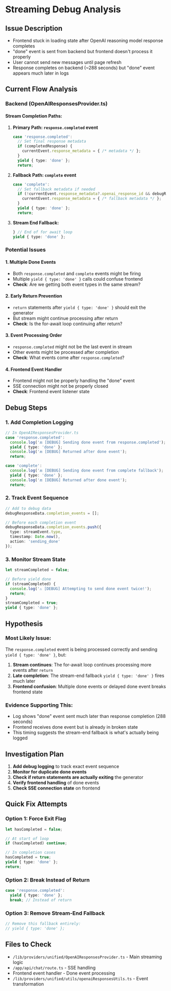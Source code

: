 # Streaming Debug Analysis

## Issue Description
- Frontend stuck in loading state after OpenAI reasoning model response completes
- "done" event is sent from backend but frontend doesn't process it properly
- User cannot send new messages until page refresh
- Response completes on backend (~288 seconds) but "done" event appears much later in logs

## Current Flow Analysis

### Backend (OpenAIResponsesProvider.ts)

#### Stream Completion Paths:
1. **Primary Path: `response.completed` event**
   ```typescript
   case 'response.completed':
     // Set final response metadata
     if (completedResponse) {
       currentEvent.response_metadata = { /* metadata */ };
     }
     yield { type: 'done' };
     return;
   ```

2. **Fallback Path: `complete` event**
   ```typescript
   case 'complete':
     // Set fallback metadata if needed
     if (!currentEvent.response_metadata?.openai_response_id && debugResponseData.response_id) {
       currentEvent.response_metadata = { /* fallback metadata */ };
     }
     yield { type: 'done' };
     return;
   ```

3. **Stream End Fallback:**
   ```typescript
   } // End of for await loop
   yield { type: 'done' };
   ```

### Potential Issues

#### 1. **Multiple Done Events**
- Both `response.completed` and `complete` events might be firing
- Multiple `yield { type: 'done' }` calls could confuse frontend
- **Check**: Are we getting both event types in the same stream?

#### 2. **Early Return Prevention**
- `return` statements after `yield { type: 'done' }` should exit the generator
- But stream might continue processing after return
- **Check**: Is the for-await loop continuing after return?

#### 3. **Event Processing Order**
- `response.completed` might not be the last event in stream
- Other events might be processed after completion
- **Check**: What events come after `response.completed`?

#### 4. **Frontend Event Handler**
- Frontend might not be properly handling the "done" event
- SSE connection might not be properly closed
- **Check**: Frontend event listener state

## Debug Steps

### 1. Add Completion Logging
```typescript
// In OpenAIResponsesProvider.ts
case 'response.completed':
  console.log('🔚 [DEBUG] Sending done event from response.completed');
  yield { type: 'done' };
  console.log('🔚 [DEBUG] Returned after done event');
  return;

case 'complete':
  console.log('🔚 [DEBUG] Sending done event from complete fallback');
  yield { type: 'done' };
  console.log('🔚 [DEBUG] Returned after done event');
  return;
```

### 2. Track Event Sequence
```typescript
// Add to debug data
debugResponseData.completion_events = [];

// Before each completion event
debugResponseData.completion_events.push({
  type: streamEvent.type,
  timestamp: Date.now(),
  action: 'sending_done'
});
```

### 3. Monitor Stream State
```typescript
let streamCompleted = false;

// Before yield done
if (streamCompleted) {
  console.log('⚠️ [DEBUG] Attempting to send done event twice!');
  return;
}
streamCompleted = true;
yield { type: 'done' };
```

## Hypothesis

### Most Likely Issue:
The `response.completed` event is being processed correctly and sending `yield { type: 'done' }`, but:

1. **Stream continues**: The for-await loop continues processing more events after `return`
2. **Late completion**: The stream-end fallback `yield { type: 'done' }` fires much later
3. **Frontend confusion**: Multiple done events or delayed done event breaks frontend state

### Evidence Supporting This:
- Log shows "done" event sent much later than response completion (288 seconds)
- Frontend receives done event but is already in broken state
- This timing suggests the stream-end fallback is what's actually being logged

## Investigation Plan

1. **Add debug logging** to track exact event sequence
2. **Monitor for duplicate done events** 
3. **Check if return statements are actually exiting** the generator
4. **Verify frontend handling** of done events
5. **Check SSE connection state** on frontend

## Quick Fix Attempts

### Option 1: Force Exit Flag
```typescript
let hasCompleted = false;

// At start of loop
if (hasCompleted) continue;

// In completion cases
hasCompleted = true;
yield { type: 'done' };
return;
```

### Option 2: Break Instead of Return
```typescript
case 'response.completed':
  yield { type: 'done' };
  break; // Instead of return
```

### Option 3: Remove Stream-End Fallback
```typescript
// Remove this fallback entirely:
// yield { type: 'done' };
```

## Files to Check
- `/lib/providers/unified/OpenAIResponsesProvider.ts` - Main streaming logic
- `/app/api/chat/route.ts` - SSE handling  
- Frontend event handler - Done event processing
- `/lib/providers/unified/utils/openaiResponsesUtils.ts` - Event transformation